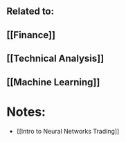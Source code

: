 
## Related to:
## [[Finance]]
## [[Technical Analysis]]

## [[Machine Learning]]
# Notes:
- [[Intro to Neural Networks Trading]]